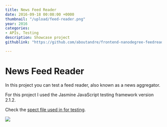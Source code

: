 ```yaml
---
title: News Feed Reader
date: 2016-09-18 00:08:00 +0000
thumbnail: "/upload/feed-reader.png"
year: 2016
categories:
- APIs, Testing
description: Showcase project
githublink: "https://github.com/aboutandre/frontend-nanodegree-feedreader"

---
```

# News Feed Reader

In this project you can test a feed reader, also known as a news aggregator.

For this project I used the Jasmine JavaScript testing framework version 2.1.2.

Check the [spect file used in for testing](https://github.com/aboutandre/frontend-nanodegree-feedreader/blob/master/jasmine/spec/feedreader.js).

![](/upload/feed-reader.png)